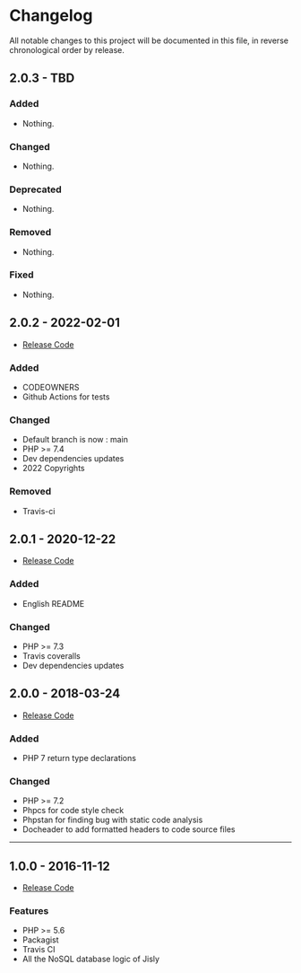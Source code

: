 Changelog
=========

All notable changes to this project will be documented in this file, in reverse chronological order by release.

## 2.0.3 - TBD

### Added

- Nothing.

### Changed

- Nothing.

### Deprecated

- Nothing.

### Removed

- Nothing.

### Fixed

- Nothing.

## 2.0.2 - 2022-02-01

- [Release Code](https://github.com/r0mdau/jisly/tree/ba973a1aa4e6c762d4183bd76e58ced3a51d9e40)

### Added

- CODEOWNERS
- Github Actions for tests

### Changed

- Default branch is now : main
- PHP >= 7.4
- Dev dependencies updates
- 2022 Copyrights

### Removed

- Travis-ci

## 2.0.1 - 2020-12-22

- [Release Code](https://github.com/r0mdau/jisly/tree/49fbb1d6a73480f740739aa6d14a161b571dab61)

### Added

- English README

### Changed

- PHP >= 7.3
- Travis coveralls
- Dev dependencies updates

## 2.0.0 - 2018-03-24

- [Release Code](https://github.com/r0mdau/jisly/tree/5558184d96306c54fe1ae3f5673880d588194dd3)

### Added

- PHP 7 return type declarations

### Changed

- PHP >= 7.2
- Phpcs for code style check
- Phpstan for finding bug with static code analysis
- Docheader to add formatted headers to code source files

-----

## 1.0.0 - 2016-11-12

- [Release Code](https://github.com/r0mdau/jisly/tree/c4079e785bb7d1b4db3a74925551f14645979fa9)

### Features

- PHP >= 5.6
- Packagist
- Travis CI
- All the NoSQL database logic of Jisly